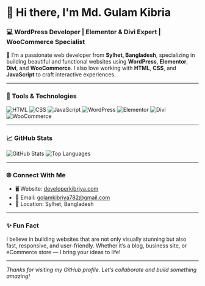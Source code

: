 # 👋 Hi there, I'm Md. Gulam Kibria  
### 💻 WordPress Developer | Elementor & Divi Expert | WooCommerce Specialist  

🚀 I’m a passionate web developer from **Sylhet, Bangladesh**, specializing in building beautiful and functional websites using **WordPress**, **Elementor**, **Divi**, and **WooCommerce**. I also love working with **HTML**, **CSS**, and **JavaScript** to craft interactive experiences.

---

### 🔧 Tools & Technologies

![HTML](https://img.shields.io/badge/HTML5-E34F26?style=for-the-badge&logo=html5&logoColor=white)
![CSS](https://img.shields.io/badge/CSS3-1572B6?style=for-the-badge&logo=css3&logoColor=white)
![JavaScript](https://img.shields.io/badge/JavaScript-F7DF1E?style=for-the-badge&logo=javascript&logoColor=black)
![WordPress](https://img.shields.io/badge/WordPress-21759B?style=for-the-badge&logo=wordpress&logoColor=white)
![Elementor](https://img.shields.io/badge/Elementor-92003B?style=for-the-badge&logo=elementor&logoColor=white)
![Divi](https://img.shields.io/badge/Divi-552B9A?style=for-the-badge&logo=divi&logoColor=white)
![WooCommerce](https://img.shields.io/badge/WooCommerce-96588A?style=for-the-badge&logo=woocommerce&logoColor=white)

---

### 📈 GitHub Stats

![GitHub Stats](https://github-readme-stats.vercel.app/api?username=kibriya80&show_icons=true&theme=radical)
![Top Languages](https://github-readme-stats.vercel.app/api/top-langs/?username=kibriya80&layout=compact&theme=radical)

---

### 🌐 Connect With Me

- 🖥️ Website: [developerkibriya.com](https://developerkibriya.com)
- 📧 Email: golamkibriya782@gmail.com
- 📍 Location: Sylhet, Bangladesh

---

### ✨ Fun Fact
I believe in building websites that are not only visually stunning but also fast, responsive, and user-friendly. Whether it’s a blog, business site, or eCommerce store — I bring your ideas to life!

---

*Thanks for visiting my GitHub profile. Let’s collaborate and build something amazing!*
